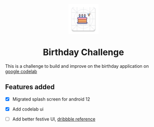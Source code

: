 <p align="center">
    <img src="app/src/main/res/mipmap-xhdpi/ic_launcher.png"/>
</p>

<h1 align="center">Birthday Challenge</h1>

This is a challenge to build and improve on the birthday application on [google codelab](https://developer.android.com/codelabs/basic-android-kotlin-training-birthday-card-app)

## Features added

- [x]  Migrated splash screen for android 12

- [x]  Add codelab ui

- [ ]  Add better festive UI, [dribbble reference](https://dribbble.com/shots/16907228-Zoom-events-covers) 